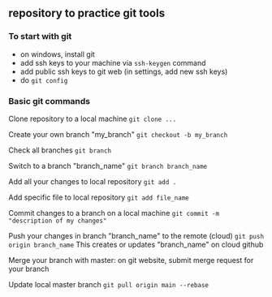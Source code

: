 ## repository to practice git tools

### To start with git

- on windows, install git 
- add ssh keys to your machine via `ssh-keygen` command
- add public ssh keys to git web (in settings, add new ssh keys)
- do `git config`

### Basic git commands 

Clone repository to a local machine
`git clone ...`

Create your own branch "my_branch"
`git checkout -b my_branch`

Check all branches
`git branch`

Switch to a branch "branch_name"
`git branch branch_name`

Add all your changes to local repository
`git add .`

Add specific file to local repository
`git add file_name`

Commit changes to a branch on a local machine
`git commit -m "description of my changes"`

Push your changes in branch "branch_name" to the remote (cloud)
`git push origin branch_name`
This creates or updates "branch_name" on cloud github

Merge your branch with master: on git website, submit merge request for your branch 

Update local master branch
`git pull origin main --rebase`
